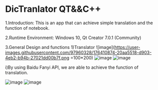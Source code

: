 # DicTranlator QT&&C++

1.Introduction: This is an app that can achieve simple translation and the function of notebook.

2.Runtime Environment: Windows 10, Qt Creator 7.0.1 (Community)

3.General Design and functions
1)Translator
![image](https://user-images.githubusercontent.com/97960328/176410874-20aa5518-d903-4eb2-b94b-27021dd00b7f.png =100*200)
![image](https://user-images.githubusercontent.com/97960328/176410947-7292d6a9-ca9f-491f-811b-f18c22cf51e2.png)
![image](https://user-images.githubusercontent.com/97960328/176410960-d75230f6-86c0-4011-814a-4f4f4c5eee8a.png)

i)By using Baidu Fanyi API, we are able to achieve the function of translation.



![image](https://user-images.githubusercontent.com/97960328/176411133-97ee2310-979e-44f9-b7f6-9e0ebf12cbe8.png)
![image](https://user-images.githubusercontent.com/97960328/176411152-6ac6cb00-113e-4f97-8d86-e728242aeb89.png)
